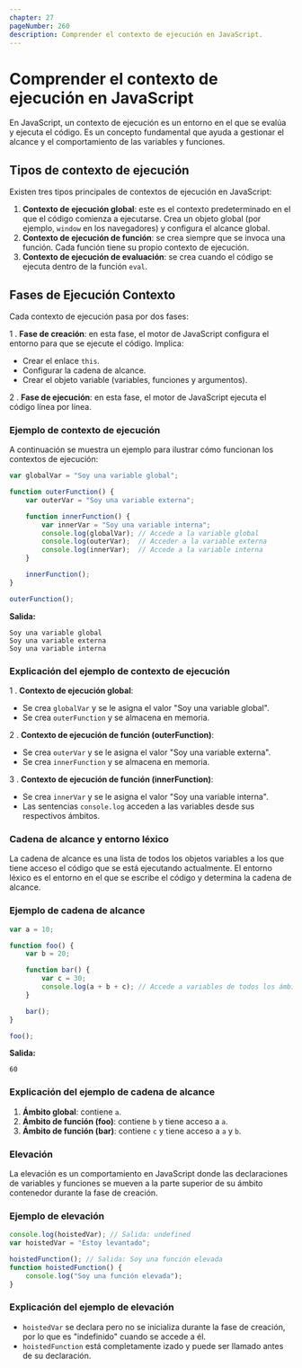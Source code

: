 ```yaml
---
chapter: 27
pageNumber: 260
description: Comprender el contexto de ejecución en JavaScript.
---
```


# Comprender el contexto de ejecución en JavaScript

En JavaScript, un contexto de ejecución es un entorno en el que se evalúa y ejecuta el código. Es un concepto fundamental que ayuda a gestionar el alcance y el comportamiento de las variables y funciones.

## Tipos de contexto de ejecución

Existen tres tipos principales de contextos de ejecución en JavaScript:

1. **Contexto de ejecución global**: este es el contexto predeterminado en el que el código comienza a ejecutarse. Crea un objeto global (por ejemplo, `window` en los navegadores) y configura el alcance global.
2. **Contexto de ejecución de función**: se crea siempre que se invoca una función. Cada función tiene su propio contexto de ejecución.
3. **Contexto de ejecución de evaluación**: se crea cuando el código se ejecuta dentro de la función `eval`.

## Fases de Ejecución Contexto

Cada contexto de ejecución pasa por dos fases:

1 . **Fase de creación**: en esta fase, el motor de JavaScript configura el entorno para que se ejecute el código. Implica:

- Crear el enlace `this`.
- Configurar la cadena de alcance.
- Crear el objeto variable (variables, funciones y argumentos).

2 . **Fase de ejecución**: en esta fase, el motor de JavaScript ejecuta el código línea por línea.

### Ejemplo de contexto de ejecución

A continuación se muestra un ejemplo para ilustrar cómo funcionan los contextos de ejecución:

```javascript
var globalVar = "Soy una variable global";

function outerFunction() {
    var outerVar = "Soy una variable externa";

    function innerFunction() {
        var innerVar = "Soy una variable interna";
        console.log(globalVar); // Accede a la variable global
        console.log(outerVar);  // Acceder a la variable externa
        console.log(innerVar);  // Accede a la variable interna
    }

    innerFunction();
}

outerFunction();
```

**Salida:**

```text
Soy una variable global
Soy una variable externa
Soy una variable interna
```

### Explicación del ejemplo de contexto de ejecución

1 . **Contexto de ejecución global**:

- Se crea `globalVar` y se le asigna el valor "Soy una variable global".
- Se crea `outerFunction` y se almacena en memoria.

2 . **Contexto de ejecución de función (outerFunction)**:

- Se crea `outerVar` y se le asigna el valor "Soy una variable externa".
- Se crea `innerFunction` y se almacena en memoria.

3 . **Contexto de ejecución de función (innerFunction)**:

- Se crea `innerVar` y se le asigna el valor "Soy una variable interna".
- Las sentencias `console.log` acceden a las variables desde sus respectivos ámbitos.

### Cadena de alcance y entorno léxico

La cadena de alcance es una lista de todos los objetos variables a los que tiene acceso el código que se está ejecutando actualmente. El entorno léxico es el entorno en el que se escribe el código y determina la cadena de alcance.

### Ejemplo de cadena de alcance

```javascript
var a = 10;

function foo() {
    var b = 20;

    function bar() {
        var c = 30;
        console.log(a + b + c); // Accede a variables de todos los ámbitos.
    }

    bar();
}

foo();
```

**Salida:**

```text
60
```

### Explicación del ejemplo de cadena de alcance

1. **Ámbito global**: contiene `a`.
2. **Ámbito de función (foo)**: contiene `b` y tiene acceso a `a`.
3. **Ámbito de función (bar)**: contiene `c` y tiene acceso a `a` y `b`.

### Elevación

La elevación es un comportamiento en JavaScript donde las declaraciones de variables y funciones se mueven a la parte superior de su ámbito contenedor durante la fase de creación.

### Ejemplo de elevación

```javascript
console.log(hoistedVar); // Salida: undefined
var hoistedVar = "Estoy levantado";

hoistedFunction(); // Salida: Soy una función elevada
function hoistedFunction() {
    console.log("Soy una función elevada");
}
```

### Explicación del ejemplo de elevación

- `hoistedVar` se declara pero no se inicializa durante la fase de creación, por lo que es "indefinido" cuando se accede a él.
- `hoistedFunction` está completamente izado y puede ser llamado antes de su declaración.
